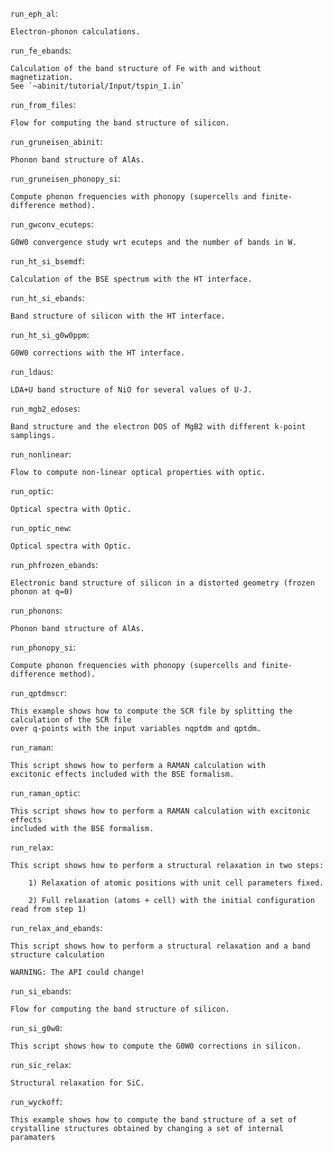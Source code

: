 ``run_eph_al``:

    Electron-phonon calculations.

``run_fe_ebands``:

    Calculation of the band structure of Fe with and without magnetization.
    See `~abinit/tutorial/Input/tspin_1.in`

``run_from_files``:

    Flow for computing the band structure of silicon.

``run_gruneisen_abinit``:

    Phonon band structure of AlAs.

``run_gruneisen_phonopy_si``:

    Compute phonon frequencies with phonopy (supercells and finite-difference method).

``run_gwconv_ecuteps``:

    G0W0 convergence study wrt ecuteps and the number of bands in W.

``run_ht_si_bsemdf``:

    Calculation of the BSE spectrum with the HT interface.

``run_ht_si_ebands``:

    Band structure of silicon with the HT interface.

``run_ht_si_g0w0ppm``:

    G0W0 corrections with the HT interface.

``run_ldaus``:

    LDA+U band structure of NiO for several values of U-J.

``run_mgb2_edoses``:

    Band structure and the electron DOS of MgB2 with different k-point samplings.

``run_nonlinear``:

    Flow to compute non-linear optical properties with optic.

``run_optic``:

    Optical spectra with Optic.

``run_optic_new``:

    Optical spectra with Optic.

``run_phfrozen_ebands``:

    Electronic band structure of silicon in a distorted geometry (frozen phonon at q=0)

``run_phonons``:

    Phonon band structure of AlAs.

``run_phonopy_si``:

    Compute phonon frequencies with phonopy (supercells and finite-difference method).

``run_qptdmscr``:

    This example shows how to compute the SCR file by splitting the calculation of the SCR file
    over q-points with the input variables nqptdm and qptdm.

``run_raman``:

    This script shows how to perform a RAMAN calculation with
    excitonic effects included with the BSE formalism.

``run_raman_optic``:

    This script shows how to perform a RAMAN calculation with excitonic effects
    included with the BSE formalism.

``run_relax``:

    This script shows how to perform a structural relaxation in two steps:

        1) Relaxation of atomic positions with unit cell parameters fixed.

        2) Full relaxation (atoms + cell) with the initial configuration read from step 1)

``run_relax_and_ebands``:

    This script shows how to perform a structural relaxation and a band structure calculation

    WARNING: The API could change!

``run_si_ebands``:

    Flow for computing the band structure of silicon.

``run_si_g0w0``:

    This script shows how to compute the G0W0 corrections in silicon.

``run_sic_relax``:

    Structural relaxation for SiC.

``run_wyckoff``:

    This example shows how to compute the band structure of a set of
    crystalline structures obtained by changing a set of internal paramaters

